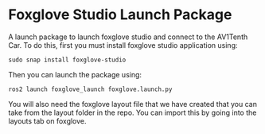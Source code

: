 # Foxglove Studio Launch Package

A launch package to launch foxglove studio and connect to the AV1Tenth Car. To do this, first you must install foxglove studio application using:

```
sudo snap install foxglove-studio
```

Then you can launch the package using:

```
ros2 launch foxglove_launch foxglove.launch.py
```

You will also need the foxglove layout file that we have created that you can take from the layout folder in the repo. You can import this by going into the layouts tab on foxglove.
